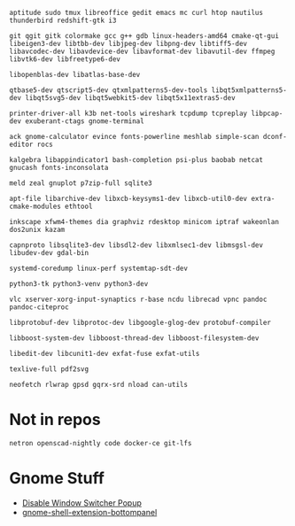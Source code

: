 ```
aptitude sudo tmux libreoffice gedit emacs mc curl htop nautilus thunderbird redshift-gtk i3
```

```
git qgit gitk colormake gcc g++ gdb linux-headers-amd64 cmake-qt-gui libeigen3-dev libtbb-dev libjpeg-dev libpng-dev libtiff5-dev libavcodec-dev libavdevice-dev libavformat-dev libavutil-dev ffmpeg libvtk6-dev libfreetype6-dev
```

```
libopenblas-dev libatlas-base-dev
```
 
```
qtbase5-dev qtscript5-dev qtxmlpatterns5-dev-tools libqt5xmlpatterns5-dev libqt5svg5-dev libqt5webkit5-dev libqt5x11extras5-dev
```

```
printer-driver-all k3b net-tools wireshark tcpdump tcpreplay libpcap-dev exuberant-ctags gnome-terminal
```

```
ack gnome-calculator evince fonts-powerline meshlab simple-scan dconf-editor rocs
```

```
kalgebra libappindicator1 bash-completion psi-plus baobab netcat gnucash fonts-inconsolata
```

```
meld zeal gnuplot p7zip-full sqlite3
```

```
apt-file libarchive-dev libxcb-keysyms1-dev libxcb-util0-dev extra-cmake-modules ethtool
```

```
inkscape xfwm4-themes dia graphviz rdesktop minicom iptraf wakeonlan dos2unix kazam
```

```
capnproto libsqlite3-dev libsdl2-dev libxmlsec1-dev libmsgsl-dev libudev-dev gdal-bin
```

```
systemd-coredump linux-perf systemtap-sdt-dev
```

```
python3-tk python3-venv python3-dev 
```

```
vlc xserver-xorg-input-synaptics r-base ncdu librecad vpnc pandoc pandoc-citeproc
```

```
libprotobuf-dev libprotoc-dev libgoogle-glog-dev protobuf-compiler
```

```
libboost-system-dev libboost-thread-dev libboost-filesystem-dev
```

```
libedit-dev libcunit1-dev exfat-fuse exfat-utils
```

```
texlive-full pdf2svg
```

```
neofetch rlwrap gpsd gqrx-srd nload can-utils
```


# Not in repos

```
netron openscad-nightly code docker-ce git-lfs
```

# Gnome Stuff

- [Disable Window Switcher Popup](https://github.com/windsorschmidt/disable-workspace-switcher-popup)
- [gnome-shell-extension-bottompanel](https://github.com/Thoma5/gnome-shell-extension-bottompanel)

